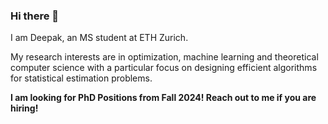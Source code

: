 ### Hi there 👋

I am Deepak, an MS student at ETH Zurich. 

My research interests are in optimization, machine learning and theoretical computer science with a particular focus on designing efficient algorithms for statistical estimation problems.

**I am looking for PhD Positions from Fall 2024! Reach out to me if you are hiring!**
